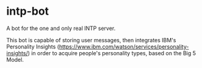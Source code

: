 # intp-bot
A bot for the one and only real INTP server.


This bot is capable of storing user messages, then integrates IBM's Personality Insights (https://www.ibm.com/watson/services/personality-insights/) in order to acquire people's personality types, based on the Big 5 Model.
